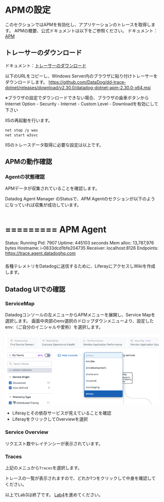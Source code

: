 # APMの設定

このセクションではAPMを有効化し、アプリケーションのトレースを取得します。
APMの概要、公式ドキュメントは以下をご参照ください。
ドキュメント：[APM](https://docs.datadoghq.com/ja/tracing/#pagetitle)

## トレーサーのダウンロード

ドキュメント：[トレーサーのダウンロード](https://docs.datadoghq.com/ja/tracing/trace_collection/dd_libraries/dotnet-core/?tab=otherenvironments)

以下のURLをコピーし、Windows Server内のブラウザに貼り付けトレーサーをダウンロードします。
https://github.com/DataDog/dd-trace-dotnet/releases/download/v2.30.0/datadog-dotnet-apm-2.30.0-x64.msi

※ブラウザの設定でダウンロードできない場合、ブラウザの歯車ボタンからInternet Option - Security - Internet - Custom Level - Downloadを有効にして下さい

IISの再起動を行います。

```
net stop /y was
net start w3svc
```
IISのトレースデータ取得に必要な設定は以上です。

## APMの動作確認

### Agentの状態確認
APMデータが収集されていることを確認します。

Datadog Agent Manager のStatusで、APM Agentのセクションが以下のようになっていれば収集が成功しています。
```
```
=========
APM Agent
=========
  Status: Running
  Pid: 7907
  Uptime: 445103 seconds
  Mem alloc: 13,787,976 bytes
  Hostname: i-0833dcd1bfe204735
  Receiver: localhost:8126
  Endpoints:
    https://trace.agent.datadoghq.com

### 
各種テレメトリをDatadogに送信するために、LiferayにアクセスしWikiを作成します。


## Datadog UIでの確認

### ServiceMap

Datadogコンソールの左メニューからAPMメニューを展開し、Service Mapを選択します。
画面中央部のenv選択のドロップダウンメニューより、設定したenv:（ご自分のイニシャルや愛称）を選択します。

![env](https://github.com/DataDog/Datadog-Labs-jp/blob/main/datadog-101/images/env.png)

- Liferayとその依存サービスが見えていることを確認
- LiferayをクリックしてOverviewを選択

### Service Overview
リクエスト数やレイテンシーが表示されています。

### Traces
上記のメニュから`Traces`を選択します。

トレースの一覧が表示されますので、どれか1つをクリックして中身を確認してください。

以上でLab3は終了です。
[Lab4](../Lab4)を進めてください。

